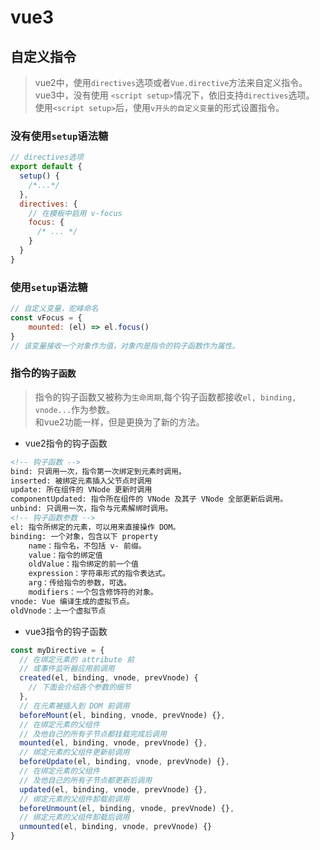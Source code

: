 # vue3
## 自定义指令
> vue2中，使用`directives`选项或者`Vue.directive`方法来自定义指令。  
> vue3中，没有使用 `<script setup>`情况下，依旧支持`directives`选项。  
> 使用`<script setup>`后，使用`v开头的自定义变量`的形式设置指令。  
### 没有使用`setup`语法糖
```js
// directives选项
export default {
  setup() {
    /*...*/
  },
  directives: {
    // 在模板中启用 v-focus
    focus: {
      /* ... */
    }
  }
}
```

### 使用`setup`语法糖
```js
// 自定义变量，驼峰命名
const vFocus = {
	mounted: (el) => el.focus()
}
// 该变量接收一个对象作为值，对象内是指令的钩子函数作为属性。
```
### 指令的`钩子函数`
> 指令的钩子函数又被称为`生命周期`,每个钩子函数都接收`el, binding, vnode...`作为参数。   
> 和vue2功能一样，但是更换为了新的方法。
- vue2指令的钩子函数
```html
<!-- 钩子函数 -->
bind: 只调用一次，指令第一次绑定到元素时调用。
inserted: 被绑定元素插入父节点时调用
update: 所在组件的 VNode 更新时调用
componentUpdated: 指令所在组件的 VNode 及其子 VNode 全部更新后调用。
unbind: 只调用一次，指令与元素解绑时调用。
<!-- 钩子函数参数 -->
el: 指令所绑定的元素，可以用来直接操作 DOM。
binding: 一个对象，包含以下 property
	name：指令名，不包括 v- 前缀。
	value：指令的绑定值
	oldValue：指令绑定的前一个值
	expression：字符串形式的指令表达式。
	arg：传给指令的参数，可选。
	modifiers：一个包含修饰符的对象。
vnode: Vue 编译生成的虚拟节点。
oldVnode：上一个虚拟节点
```

- vue3指令的钩子函数
```js
const myDirective = {
  // 在绑定元素的 attribute 前
  // 或事件监听器应用前调用
  created(el, binding, vnode, prevVnode) {
    // 下面会介绍各个参数的细节
  },
  // 在元素被插入到 DOM 前调用
  beforeMount(el, binding, vnode, prevVnode) {},
  // 在绑定元素的父组件
  // 及他自己的所有子节点都挂载完成后调用
  mounted(el, binding, vnode, prevVnode) {},
  // 绑定元素的父组件更新前调用
  beforeUpdate(el, binding, vnode, prevVnode) {},
  // 在绑定元素的父组件
  // 及他自己的所有子节点都更新后调用
  updated(el, binding, vnode, prevVnode) {},
  // 绑定元素的父组件卸载前调用
  beforeUnmount(el, binding, vnode, prevVnode) {},
  // 绑定元素的父组件卸载后调用
  unmounted(el, binding, vnode, prevVnode) {}
}
```